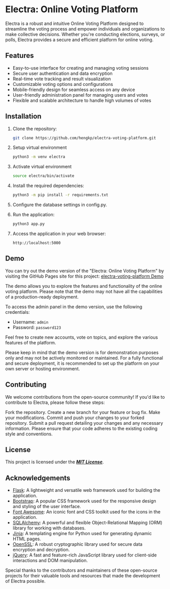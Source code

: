 # Electra: Online Voting Platform

Electra is a robust and intuitive Online Voting Platform designed to streamline the voting process and empower individuals and organizations to make collective decisions. Whether you're conducting elections, surveys, or polls, Electra provides a secure and efficient platform for online voting.

## Features

- Easy-to-use interface for creating and managing voting sessions
- Secure user authentication and data encryption
- Real-time vote tracking and result visualization
- Customizable voting options and configurations
- Mobile-friendly design for seamless access on any device
- User-friendly administration panel for managing users and votes
- Flexible and scalable architecture to handle high volumes of votes

## Installation

1. Clone the repository:

   ```bash
   git clone https://github.com/hengkp/electra-voting-platform.git
   ```
2. Setup virtual environment
   ```bash
   python3 -m venv electra
   ```
3. Activate virtual environment
   ```bash
   source electra/bin/activate
   ```
2. Install the required dependencies:
   ```bash
   python3 -m pip install -r requirements.txt
   ```
3. Configure the database settings in config.py.
4. Run the application:
   ```bash
   python3 app.py
   ```
5. Access the application in your web browser:
   ```
   http://localhost:5000
   ```

## Demo

You can try out the demo version of the "Electra: Online Voting Platform" by visiting the GitHub Pages site for this project: [electra-voting-platform Demo](https://hengkp.github.io/electra-voting-platform/)

The demo allows you to explore the features and functionality of the online voting platform. Please note that the demo may not have all the capabilities of a production-ready deployment.

To access the admin panel in the demo version, use the following credentials:

- Username: `admin`
- Password: `password123`

Feel free to create new accounts, vote on topics, and explore the various features of the platform.

Please keep in mind that the demo version is for demonstration purposes only and may not be actively monitored or maintained. For a fully functional and secure deployment, it is recommended to set up the platform on your own server or hosting environment.


## Contributing

We welcome contributions from the open-source community! If you'd like to contribute to Electra, please follow these steps:

Fork the repository.
Create a new branch for your feature or bug fix.
Make your modifications.
Commit and push your changes to your forked repository.
Submit a pull request detailing your changes and any necessary information.
Please ensure that your code adheres to the existing coding style and conventions.

## License

This project is licensed under the **[_MIT License_](https://opensource.org/licenses/MIT)**.

## Acknowledgements

- [Flask](https://flask.palletsprojects.com/): A lightweight and versatile web framework used for building the application.
- [Bootstrap](https://getbootstrap.com/): A popular CSS framework used for the responsive design and styling of the user interface.
- [Font Awesome](https://fontawesome.com/): An iconic font and CSS toolkit used for the icons in the application.
- [SQLAlchemy](https://www.sqlalchemy.org/): A powerful and flexible Object-Relational Mapping (ORM) library for working with databases.
- [Jinja](https://jinja.palletsprojects.com/): A templating engine for Python used for generating dynamic HTML pages.
- [OpenSSL](https://www.openssl.org/): A robust cryptographic library used for secure data encryption and decryption.
- [jQuery](https://jquery.com/): A fast and feature-rich JavaScript library used for client-side interactions and DOM manipulation.

Special thanks to the contributors and maintainers of these open-source projects for their valuable tools and resources that made the development of Electra possible.

